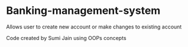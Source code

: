 # Banking-management-system
Allows user to create new account or make changes to existing account

Code created by Sumi Jain using OOPs concepts
